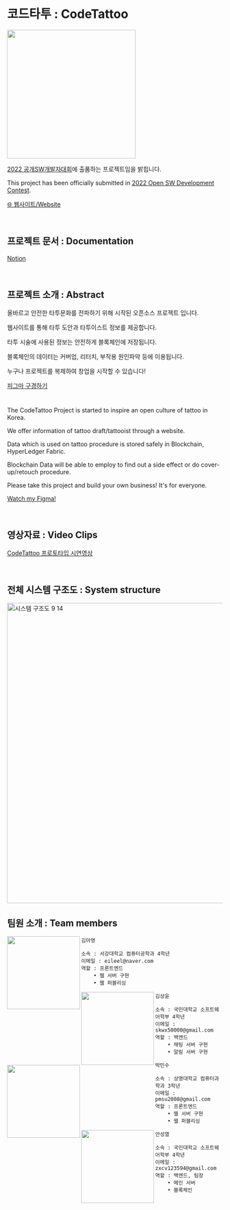 # 코드타투 : CodeTattoo
<img src="https://user-images.githubusercontent.com/24891555/182070581-23c06bf7-0e51-4e19-8a96-564450bb1793.png" width=300>


[2022 공개SW개발자대회](https://www.oss.kr/dev_competition)에 출품하는 프로젝트임을 밝힙니다.

This project has been officially submitted in [2022 Open SW Development Contest](https://www.oss.kr/dev_competition).

[🌐 웹사이트/Website](http://www.codetattoo.shop)

<br/>

## 프로젝트 문서 : Documentation

[Notion](https://elfin-bottle-d20.notion.site/c0f37f92019e4b2da83548d6ad638917)

<br/>

## 프로젝트 소개 : Abstract
올바르고 안전한 타투문화를 전파하기 위해 시작된 오픈소스 프로젝트 입니다.

웹사이트를 통해 타투 도안과 타투이스트 정보를 제공합니다.

타투 시술에 사용된 정보는 안전하게 블록체인에 저장됩니다.

블록체인의 데이터는 커버업, 리터치, 부작용 원인파악 등에 이용됩니다.

누구나 프로젝트를 복제하여 창업을 시작할 수 있습니다!

[피그마 구경하기](https://www.figma.com/file/rw67f0oKN87M4m02yHViGE/CodeTattoo-Figma?node-id=0%3A1)

#

The CodeTattoo Project is started to inspire an open culture of tattoo in Korea.

We offer information of tattoo draft/tattooist through a website.

Data which is used on tattoo procedure is stored safely in Blockchain, HyperLedger Fabric. 

Blockchain Data will be able to employ to find out a side effect or do cover-up/retouch procedure.

Please take this project and build your own business! It's for everyone.

[Watch my Figma!](https://www.figma.com/file/rw67f0oKN87M4m02yHViGE/CodeTattoo-Figma?node-id=0%3A1)

<br/>

## 영상자료 : Video Clips

[CodeTattoo 프로토타입 시연영상](https://youtu.be/-PfPyhEekXo)

<br/>


## 전체 시스템 구조도 : System structure

<img width="700" alt="시스템 구조도 9 14" src="https://user-images.githubusercontent.com/24891555/190077738-7ac337ff-301e-44c2-b1db-8091a45da9c7.png">

<br/>

## 팀원 소개 : Team members

<img src="https://user-images.githubusercontent.com/24891555/181700539-16ba45ee-9165-44ad-a3d1-f86070300ec8.jpg" width="170" height="170" align="left"/>

```
김아영

소속 : 서강대학교 컴퓨터공학과 4학년
이메일 : eileel@naver.com
역할 : 프론트엔드
    • 웹 서버 구현
    • 웹 퍼블리싱
```


<img align="left" src="https://user-images.githubusercontent.com/24891555/181700570-9848d588-89ec-4c99-830f-a7e94fbda403.jpg" width="170" height="170"/>

```
김상윤

소속 : 국민대학교 소프트웨어학부 4학년
이메일 : skwx50000@gmail.com
역할 : 백엔드
    • 채팅 서버 구현
    • 알림 서버 구현
```


<img src="https://user-images.githubusercontent.com/24891555/181701920-3eb54a9e-9a9d-401f-a9ad-6946ecf43fdc.jpeg" width=170 height=170 align=left>

```
박민수

소속 : 상명대학교 컴퓨터과학과 3학년
이메일 : pmsu2008@gmail.com
역할 : 프론트엔드
    • 웹 서버 구현
    • 웹 퍼블리싱
```


<img src="https://user-images.githubusercontent.com/24891555/181699680-b2df3656-c2a8-4fe8-bc91-a9e8310e44e1.jpg" width=170 height=170 align=left>

```
안성열

소속 : 국민대학교 소프트웨어학부 4학년
이메일 : zxcv123594@gmail.com
역할 : 백엔드, 팀장
    • 메인 서버 
    • 블록체인
```

